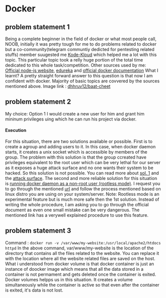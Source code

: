 # Docker

## problem statement 1
Being a complete beginner in the field of docker or what most people call, NOOB, initially it was pretty tough for me to do problems related to docker but a co-community(telegram communtiy dedicted for pentesting related stuffs) member suugested me [Kode-Kloud](https://kodekloud.com/courses/296044/lectures/11353782) which helped me a lot with this topic. This particular topic took a relly huge portion of the total time dedicated to this whole task/competition.
Other sources used by me: [Official node-js website](https://nodejs.org/en/docs/guides/nodejs-docker-webapp/), [edureka](https://www.edureka.co/blog/what-is-docker-container) and [official docker documentation](https://docs.docker.com/)
What I learnt?
A pretty straight forward answer to this question is that now I am confident with docker. Majority of basic topics are covvered by the sources mentioned above.
Image link : [dhhruv12/baat-cheet](https://hub.docker.com/repository/docker/dhhruv12/baat-cheet)

## problem statement 2
My choice: Option 1
I would create a new user for him and grant him mininum privileges uing which he can run his project via docker.
#### Execution
For this situation, there are two solutions available or possible. First is to create a agroup and adding users to it. In this case, when docker daemon starts, it creates a unix socket which is accessible by members of the group. The problem with this solution is that the group ccreated have privileges equivalent to the root user which can be very lethal for our server as it exposes a huge attack surface and no one wants their system to be hacked. So this solution is not possible. You can read more about [sol. 1](https://docs.docker.com/engine/install/linux-postinstall/) and the [attack surface](https://docs.docker.com/engine/security/security/#docker-daemon-attack-surface).
The second and more reliable solution for this situation is [running docker daemon as a non-root user (rootless mode)](https://docs.docker.com/engine/security/rootless/).
I request you to go through the mentioned [url](https://docs.docker.com/engine/security/rootless/) and follow the process mentioned based on linux distro you are using on your system/server.
Note: Rootless mode is an experimental feature but is much more safe then the 1st solution.
Instead of writing the whole procedure, I am asking you to go through the official document as even one small mistake can be very dangerous. The mentioned link has a  verywell explained procedure to use this feature.

## problem statement 3
Command : `docker run -v /var/www/my-website:/usr/local/apache2/htdocs httpd`
In the above command, var/www/my-website is the location of the directory that contains all the files related to the website. You can replace it with the location where all the website related files are saved on the host.
What i understood from docker volume is that docker container is just an instance of doocker image which means that all the data stored in a container is not permament and gets deleted once the container is exited. Docker volumes helpps us in this situation. It creates a volume simultaneously while the container is active so that even after the container is exited, it's data is not lost.